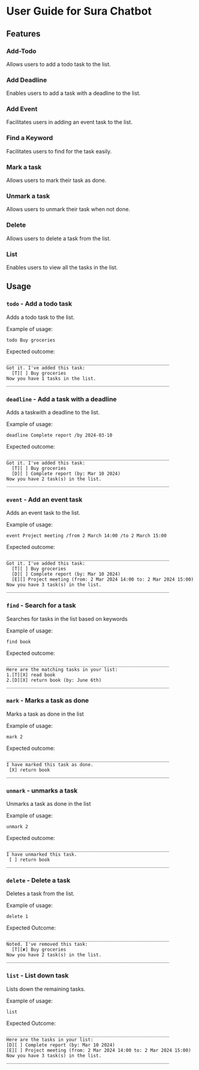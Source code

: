 # User Guide for Sura Chatbot

## Features 

### Add-Todo

Allows users to add a todo task to the list.

### Add Deadline

Enables users to add a task with a deadline to the list.

### Add Event

Facilitates users in adding an event task to the list.

### Find a Keyword

Facilitates users to find for the task easily.

### Mark a task

Allows users to mark their task as done.

### Unmark a task

Allows users to unmark their task when not done.

### Delete

Allows users to delete a task from the list.

### List

Enables users to view all the tasks in the list.

## Usage

### `todo` - Add a todo task

Adds a todo task to the list.

Example of usage: 

`todo Buy groceries`

Expected outcome:

```
____________________________________________________________
Got it. I've added this task:
  [T][ ] Buy groceries
Now you have 1 tasks in the list.
____________________________________________________________
```


### `deadline` - Add a task with a deadline

Adds a taskwith a deadline to the list.

Example of usage: 

`deadline Complete report /by 2024-03-10`

Expected outcome:
```
____________________________________________________________
Got it. I've added this task:
  [T][ ] Buy groceries
  [D][ ] Complete report (by: Mar 10 2024)
Now you have 2 task(s) in the list.
____________________________________________________________
```


### `event` - Add an event task

Adds an event task to the list.

Example of usage: 

`event Project meeting /from 2 March 14:00 /to 2 March 15:00`

Expected outcome:
```
____________________________________________________________
Got it. I've added this task:
  [T][ ] Buy groceries
  [D][ ] Complete report (by: Mar 10 2024)
  [E][] Project meeting (from: 2 Mar 2024 14:00 to: 2 Mar 2024 15:00)
Now you have 3 task(s) in the list.
____________________________________________________________
```


### `find` - Search for a task

Searches for tasks in the list based on keywords

Example of usage:

`find book`

Expected outcome:
```
____________________________________________________________
Here are the matching tasks in your list:
1.[T][X] read book
2.[D][X] return book (by: June 6th)
____________________________________________________________
```


### `mark` - Marks a task as done

Marks a task as done in the list

Example of usage:

`mark 2`

Expected outcome:
```
____________________________________________________________
I have marked this task as done.
 [X] return book
____________________________________________________________
```


### `unmark` - unmarks a task 

Unmarks a task as done in the list

Example of usage:

`unmark 2`

Expected outcome:
```
____________________________________________________________
I have unmarked this task.
 [ ] return book
____________________________________________________________
```


### `delete` - Delete a task

Deletes a task from the list.

Example of usage: 

`delete 1`

Expected Outcome:
```
____________________________________________________________
Noted. I've removed this task: 
  [T][✘] Buy groceries
Now you have 2 task(s) in the list.
____________________________________________________________
```


### `list` - List down task

Lists down the remaining tasks.

Example of usage: 

`list`

Expected Outcome:
```
____________________________________________________________
Here are the tasks in your list:
[D][ ] Complete report (by: Mar 10 2024)
[E][ ] Project meeting (from: 2 Mar 2024 14:00 to: 2 Mar 2024 15:00)
Now you have 3 task(s) in the list.
____________________________________________________________
```




